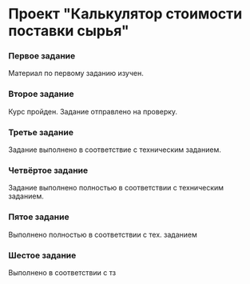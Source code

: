 Проект "Калькулятор стоимости поставки сырья"
==
### Первое задание
Материал по первому заданию изучен.
### Второе задание
Курс пройден. Задание отправлено на проверку.
### Третье задание
Задание выполнено в соответствие с техническим заданием.
### Четвёртое задание 
Задание выполнено полностью в соответствии с техническим заданием.
### Пятое задание
Выполнено полностью в соответствии с тех. заданием
### Шестое задание
Выполнено в соответствии с тз